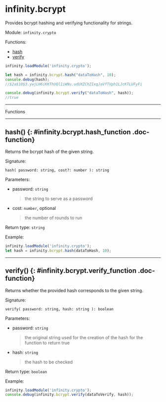 ﻿# infinity.bcrypt

Provides bcrypt hashing and verifying functionality for strings.

Module: `infinity.crypto`

<div class="doc-toc" markdown="1">

<div class="doc-toc-heading">Functions:</div>

- [hash](#infinity.bcrypt.hash_function)
- [verify](#infinity.bcrypt.verify_function)

</div>


```typescript
infinity.loadModule('infinity.crypto');

let hash = infinity.bcrypt.hash("dataToHash", 10);
console.debug(hash);
//$2a$10$3.ywjLH6iKKThUQl1iWNu.udUXZChZIxqJaVfTVph1LJcKTLUFyFi

console.debug(infinity.bcrypt.verify("dataToHash", hash));
//true
```

---

<div class="doc-heading">Functions</div>

---

## hash() {: #infinity.bcrypt.hash_function .doc-function}

Returns the bcrypt hash of the given string.

Signature:
```
hash( password: string, cost?: number ): string
```

Parameters:

- password: `string`
  >the string to serve as a password

- cost: `number`, optional
  >the number of rounds to run


Return type: `string`

Example:

```typescript
infinity.loadModule('infinity.crypto');
let hash = infinity.bcrypt.hash(dataToHash, 10);
```

---

## verify() {: #infinity.bcrypt.verify_function .doc-function}

Returns whether the provided hash corresponds to the given string.

Signature:
```
verify( password: string, hash: string ): boolean
```

Parameters:

- password: `string`
  >the original string used for the creation of the hash for the function to return true

- hash: `string`
  >the hash to be checked


Return type: `boolean`

Example:

```typescript
infinity.loadModule('infinity.crypto');
console.debug(infinity.bcrypt.verify(dataToVerify, hash));
```
